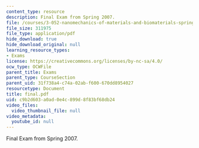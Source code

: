```yaml
---
content_type: resource
description: Final Exam from Spring 2007.
file: /courses/3-052-nanomechanics-of-materials-and-biomaterials-spring-2007/c9b2d603a0ad0e4c899d8f83bf68db24_final.pdf
file_size: 311975
file_type: application/pdf
hide_download: true
hide_download_original: null
learning_resource_types:
- Exams
license: https://creativecommons.org/licenses/by-nc-sa/4.0/
ocw_type: OCWFile
parent_title: Exams
parent_type: CourseSection
parent_uid: 31f738a4-c74a-02ab-f600-670dd8954027
resourcetype: Document
title: final.pdf
uid: c9b2d603-a0ad-0e4c-899d-8f83bf68db24
video_files:
  video_thumbnail_file: null
video_metadata:
  youtube_id: null
---
```

Final Exam from Spring 2007.